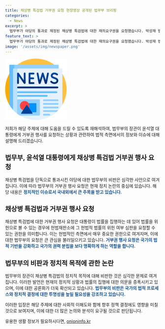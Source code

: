 ```yaml
---
title: 채상병 특검법 거부권 요청 현장영상 공개된 법무부 브리핑
categories:
  - News
excerpt: >
  법무부가 야당의 통과로 제정된 채상병 특검법에 대한 재의요구권을 요청했습니다. 박성재 법무부 장관은 채상병 특검법의 정치적 목적이 의심된다고 비판했습니다. 해당 내용은 <현장영상>으로 확인 가능합니다.
feature_text: >
  법무부가 야당의 통과로 제정된 채상병 특검법에 대한 재의요구권을 요청했습니다. 박성재 법무부 장관은 채상병 특검법의 정치적 목적이 의심된다고 비판했습니다. 해당 내용은 <현장영상>으로 확인 가능합니다.
image: '/assets/img/newspaper.png'
---
```


<p><img src="/assets/img/newspaper.png" alt="kimp 속보" /></p>

<p>저희가 해당 주제에 대해 도움을 드릴 수 있도록 재해석하여, 법무부의 장관이 윤석열 대통령에게 거부권 행사를 요청하는 상황과 관련하여 법적 측면에서의 정보와 이슈에 대해 설명해 드리겠습니다. </p>

<h2 data-ke-size="size26">법무부, 윤석열 대통령에게 채상병 특검법 거부권 행사 요청</h2>

<p data-ke-size="size16">채상병 특검법을 단독으로 통과시킨 야당에 대한 법무부의 비판은 심각한 사안으로 여겨집니다. 이에 따라 법무부의 거부권 행사 요청은 현재 정치 논란의 중심에 있습니다. 해당 내용은 <b><span style="color: #1a5490;">정치적인 이슈로서 국내외에서 큰 주목을 받고 있습니다.</span></b></p>

<h2 data-ke-size="size26">채상병 특검법과 거부권 행사 요청</h2>

<p data-ke-size="size16">채상병 특검법에 대한 거부권 행사 요청은 대통령이 법률을 집행하는 데 있어 법률을 위헌으로 볼 수 있는 경우에 헌법재판소에 그 헌법적 법률의 위헌 여부 심판을 요청할 수 있는 권한을 의미합니다. 이는 헌법적인 측면에서 매우 중요한 권한으로 여겨지며, 이에 대한 법무부의 요청은 큰 관심을 불러일으키고 있습니다. <b><span style="color: #1a5490;">거부권 행사 요청은 국가의 법적 기반을 강화하고 국가의 권력 분립을 보다 명확하게 하는 역할을 합니다.</span></b></p>

<h2 data-ke-size="size26">법무부의 비판과 정치적 목적에 관한 논란</h2>

<p data-ke-size="size16">법무부의 장관이 채상병 특검법의 정치적 목적에 대해 비판한 것은 심각한 문제로 여겨집니다. 이러한 발언은 현재의 정치적 상황과 법률의 집행에 대한 의문을 증폭시키고 있으며, 이에 대한 공론화가 더욱 확산되고 있습니다. <b><span style="color: #1a5490;">법무부의 비판은 국가의 법적 프로세스와 정치적 결정에 대한 투명성을 높일 필요성을 강조하고 있습니다.</span></b></p>

<p>이러한 입장은 해당 주제에 대한 사회적 이해도와 함께 향후 정책 결정에도 영향을 미칠 것으로 보여지며, 이에 대한 더 많은 논의와 분석이 요구될 것으로 판단됩니다.</p>
유용한 생활 정보가 필요하시다면, <a href="https://onioninfo.kr" rel="dofollow">onioninfo.kr</a>


